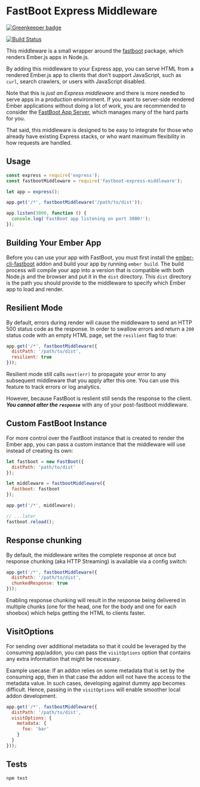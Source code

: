 # FastBoot Express Middleware

[![Greenkeeper badge](https://badges.greenkeeper.io/ember-fastboot/fastboot-express-middleware.svg)](https://greenkeeper.io/)

[![Build Status](https://travis-ci.org/ember-fastboot/fastboot-express-middleware.svg?branch=master)](https://travis-ci.org/ember-fastboot/fastboot-express-middleware)

This middleware is a small wrapper around the
[fastboot](https://github.com/ember-fastboot/fastboot) package, which
renders Ember.js apps in Node.js.

By adding this middleware to your Express app, you can serve HTML from a
rendered Ember.js app to clients that don't support JavaScript, such as
`curl`, search crawlers, or users with JavaScript disabled.

Note that this is _just an Express middleware_ and there is more needed
to serve apps in a production environment. If you want to server-side
rendered Ember applications without doing a lot of work, you are
recommended to consider the [FastBoot App
Server](https://github.com/ember-fastboot/fastboot-app-server), which
manages many of the hard parts for you.

That said, this middleware is designed to be easy to integrate for those
who already have existing Express stacks, or who want maximum
flexibility in how requests are handled.

## Usage

```js
const express = require('express');
const fastbootMiddleware = require('fastboot-express-middleware');

let app = express();

app.get('/*', fastbootMiddleware('/path/to/dist'));

app.listen(3000, function () {
  console.log('FastBoot app listening on port 3000!');
});
```

## Building Your Ember App

Before you can use your app with FastBoot, you must first install the
[ember-cli-fastboot][ember-cli-fastboot] addon and build your app by
running `ember build`. The build process will compile your app into a
version that is compatible with both Node.js and the browser and put it
in the `dist` directory. This `dist` directory is the path you should
provide to the middleware to specify which Ember app to load and render.

## Resilient Mode

By default, errors during render will cause the middleware to send an
HTTP 500 status code as the response. In order to swallow errors and
return a `200` status code  with an empty HTML page, set the `resilient` flag to
true:

```js
app.get('/*', fastbootMiddleware({
  distPath: '/path/to/dist',
  resilient: true
}));
```

Resilient mode still calls `next(err)` to propagate your error to any subsequent
middleware that you apply after this one.
You can use this feature to track errors or log analytics.

However, because FastBoot is reslient still sends the response to the client.
***You cannot alter the `response`*** with any of your post-fastboot middleware.

## Custom FastBoot Instance

For more control over the FastBoot instance that is created to render
the Ember app, you can pass a custom instance that the middleware will
use instead of creating its own:

```js
let fastboot = new FastBoot({
  distPath: 'path/to/dist'
});

let middleware = fastbootMiddleware({
  fastboot: fastboot
});

app.get('/*', middleware);

// ...later
fastboot.reload();
```

## Response chunking

By default, the middleware writes the complete response at once but response
chunking (aka HTTP Streaming) is available via a config switch:

```js
app.get('/*', fastbootMiddleware({
  distPath: '/path/to/dist',
  chunkedResponse: true
}));
```

Enabling response chunking will result in the response being delivered in
multiple chunks (one for the head, one for the body and one for each shoebox)
which helps getting the HTML to clients faster.

[ember-cli-fastboot]: https://github.com/ember-fastboot/ember-cli-fastboot

## VisitOptions

For sending over additional metadata so that it could be leveraged by the consuming app/addon, you can pass the `visitOptions` option that contains any extra information that might be necessary.

Example usecase: If an addon relies on some metadata that is set by the consuming app, then in that case the addon will not have the access to the metadata value. In such cases, developing against dummy app becomes difficult. Hence, passing in the `visitOptions` will enable smoother local addon development.

```js
app.get('/*', fastbootMiddleware({
  distPath: '/path/to/dist',
  visitOptions: {
    metadata: {
      foo: 'bar'
    }
  }
}));
```

## Tests

`npm test`
